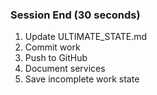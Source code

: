 ### Session End (30 seconds)

1. Update ULTIMATE_STATE.md
2. Commit work
3. Push to GitHub
4. Document services
5. Save incomplete work state
